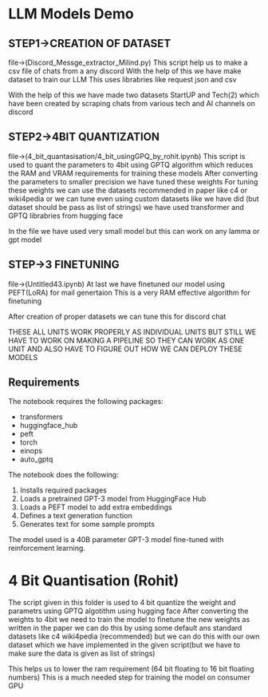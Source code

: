 # LLM Models Demo

## STEP1->CREATION OF DATASET
file->(Discord_Messge_extractor_Milind.py)
This script help us to make a csv file of chats from a any discord 
With the help of this we have make dataset to train our LLM 
This uses librabries like request json and csv

With the help of this we have made two datasets StartUP and Tech(2) which have been created by scraping chats from various tech and AI channels on discord

## STEP2->4BIT QUANTIZATION 
file->(4_bit_quantasisation/4_bit_usingGPQ_by_rohit.ipynb)
This script is used to quant the parameters to 4bit using GPTQ algorithm which reduces the RAM and VRAM requirements for training these models
After converting the parameters to smaller precision we have tuned these weights 
For tuning these weights we can use the datasets recommended in paper like c4 or wiki4pedia or we can tune even using custom datasets like we have did (but dataset should be pass as list of strings)
we have used transformer and GPTQ librabries from hugging face

In the file we have used very small model but this can work on any lamma or gpt model

## STEP->3 FINETUNING
file->(Untitled43.ipynb)
At last we have finetuned our model using PEFT(LoRA) for mail genertaion
This is a very RAM effective algorithm for finetuning 

After creation of proper datasets we can tune this for discord chat



THESE ALL UNITS WORK PROPERLY AS INDIVIDUAL UNITS BUT STILL WE HAVE TO WORK ON MAKING A PIPELINE SO THEY CAN WORK AS ONE UNIT 
AND ALSO HAVE TO FIGURE OUT HOW WE CAN DEPLOY THESE MODELS


## Requirements

The notebook requires the following packages:

- transformers
- huggingface_hub
- peft
- torch
- einops
- auto_gptq


The notebook does the following:

1. Installs required packages
2. Loads a pretrained GPT-3 model from HuggingFace Hub  
3. Loads a PEFT model to add extra embeddings
4. Defines a text generation function 
5. Generates text for some sample prompts

The model used is a 40B parameter GPT-3 model fine-tuned with reinforcement learning.


# 4 Bit Quantisation (Rohit)


The script given in this folder is used to 4 bit quantize the weight and parametrs using GPTQ algotithm using hugging face
After converting the weights to 4bit we need to train the model to finetune the new weights as written in the paper we can do this by using some default ans standard datasets like c4 wiki4pedia (recommended) but we can do this with our own dataset which we have implemented in the given script(but we have to make sure the data is given as list of strings)

This helps us to lower the ram requirement (64 bit floating to 16 bit floating numbers) 
This is a much needed step for training the model on consumer GPU




#

